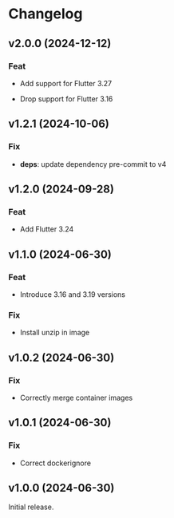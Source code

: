 # Changelog

## v2.0.0 (2024-12-12)

### Feat

- Add support for Flutter 3.27


- Drop support for Flutter 3.16

## v1.2.1 (2024-10-06)

### Fix

- **deps**: update dependency pre-commit to v4

## v1.2.0 (2024-09-28)

### Feat

- Add Flutter 3.24

## v1.1.0 (2024-06-30)

### Feat

- Introduce 3.16 and 3.19 versions

### Fix

- Install unzip in image

## v1.0.2 (2024-06-30)

### Fix

- Correctly merge container images

## v1.0.1 (2024-06-30)

### Fix

- Correct dockerignore

## v1.0.0 (2024-06-30)

Initial release.
